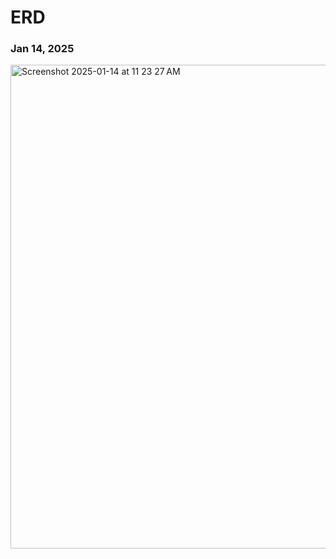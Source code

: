 # ERD
### Jan 14, 2025
<img width="774" alt="Screenshot 2025-01-14 at 11 23 27 AM" src="https://github.com/user-attachments/assets/ecb3d863-494e-4a97-aaa8-acd4c3a112b1" />

